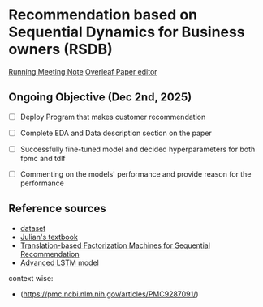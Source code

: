 # Recommendation based on Sequential Dynamics for Business owners (RSDB)
[Running Meeting Note](https://docs.google.com/document/d/1wip-kDJHyLVldHFIrES-p2NLOI2Qk7_ww8qfhiIvoc4/edit?usp=sharing)
[Overleaf Paper editor](https://www.overleaf.com/project/6747b9894eb6b872537547be)

## Ongoing Objective (Dec 2nd, 2025)
- [ ] Deploy Program that makes customer recommendation
- [ ] Complete EDA and Data description section on the paper
- [ ] Successfully fine-tuned model and decided hyperparameters for both fpmc and tdlf
- [ ] Commenting on the models' performance and provide reason for the performance


## Reference sources
- [dataset](https://cseweb.ucsd.edu/~jmcauley/datasets.html#google_local)
- [Julian's textbook](https://cseweb.ucsd.edu/~jmcauley/pml/pml_book.pdf)
- [Translation-based Factorization Machines for Sequential
Recommendation](https://cseweb.ucsd.edu/~jmcauley/pdfs/recsys18a.pdf)
- [Advanced LSTM model](https://github.com/nijianmo/fit-rec)

context wise:
- (https://pmc.ncbi.nlm.nih.gov/articles/PMC9287091/)
